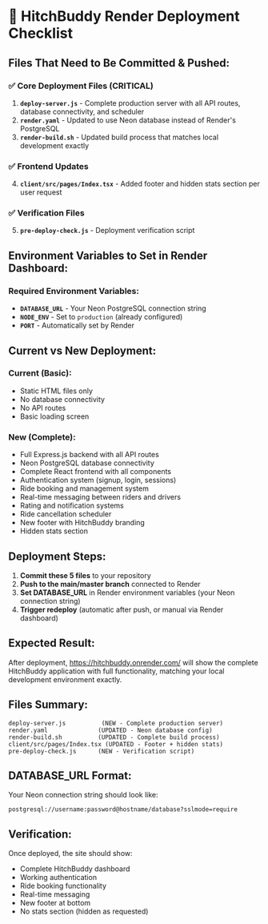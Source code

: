 # 🚗 HitchBuddy Render Deployment Checklist

## Files That Need to Be Committed & Pushed:

### ✅ **Core Deployment Files (CRITICAL)**
1. **`deploy-server.js`** - Complete production server with all API routes, database connectivity, and scheduler
2. **`render.yaml`** - Updated to use Neon database instead of Render's PostgreSQL
3. **`render-build.sh`** - Updated build process that matches local development exactly

### ✅ **Frontend Updates**
4. **`client/src/pages/Index.tsx`** - Added footer and hidden stats section per user request

### ✅ **Verification Files**
5. **`pre-deploy-check.js`** - Deployment verification script

## Environment Variables to Set in Render Dashboard:

### **Required Environment Variables:**
- **`DATABASE_URL`** - Your Neon PostgreSQL connection string
- **`NODE_ENV`** - Set to `production` (already configured)
- **`PORT`** - Automatically set by Render

## Current vs New Deployment:

### **Current (Basic):**
- Static HTML files only
- No database connectivity
- No API routes
- Basic loading screen

### **New (Complete):**
- Full Express.js backend with all API routes
- Neon PostgreSQL database connectivity
- Complete React frontend with all components
- Authentication system (signup, login, sessions)
- Ride booking and management system
- Real-time messaging between riders and drivers
- Rating and notification systems
- Ride cancellation scheduler
- New footer with HitchBuddy branding
- Hidden stats section

## Deployment Steps:

1. **Commit these 5 files** to your repository
2. **Push to the main/master branch** connected to Render
3. **Set DATABASE_URL** in Render environment variables (your Neon connection string)
4. **Trigger redeploy** (automatic after push, or manual via Render dashboard)

## Expected Result:
After deployment, https://hitchbuddy.onrender.com/ will show the complete HitchBuddy application with full functionality, matching your local development environment exactly.

## Files Summary:
```
deploy-server.js          (NEW - Complete production server)
render.yaml              (UPDATED - Neon database config)
render-build.sh          (UPDATED - Complete build process)
client/src/pages/Index.tsx (UPDATED - Footer + hidden stats)
pre-deploy-check.js      (NEW - Verification script)
```

## DATABASE_URL Format:
Your Neon connection string should look like:
```
postgresql://username:password@hostname/database?sslmode=require
```

## Verification:
Once deployed, the site should show:
- Complete HitchBuddy dashboard
- Working authentication
- Ride booking functionality  
- Real-time messaging
- New footer at bottom
- No stats section (hidden as requested)